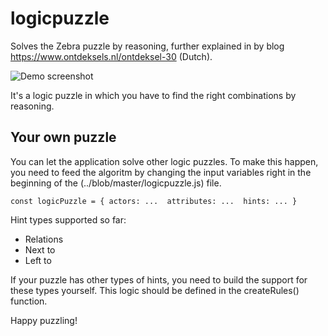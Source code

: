 # logicpuzzle
Solves the Zebra puzzle by reasoning, further explained in by blog https://www.ontdeksels.nl/ontdeksel-30 (Dutch).

![Demo screenshot](../blob/master/solution.png "Solution")

It's a logic puzzle in which you have to find the right combinations by reasoning.

## Your own puzzle
You can let the application solve other logic puzzles. To make this happen, you need to feed the algoritm by changing the input variables right in the beginning of the (../blob/master/logicpuzzle.js) file.  

`
const logicPuzzle = {
  actors: ... 
  attributes: ... 
  hints: ...
}
`

Hint types supported so far:
- Relations
- Next to
- Left to

If your puzzle has other types of hints, you need to build the support for these types yourself.
This logic should be defined in the createRules() function.

Happy puzzling!